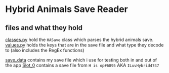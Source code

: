 # Hybrid Animals Save Reader

## files and what they hold

[classes.py](classes.py) hold the `HASave` class which parses the hybrid animals save.
[values.py](values.py) holds the keys that are in the save file and what type they decode to (also includes the RegEx functions)

[save_data](save_data) contains my save file which i use for testing both in and out of the app
[Slot_0](Slot_0) contains a save file from `H is op#6895` AKA `ILuvHybrid4747`
